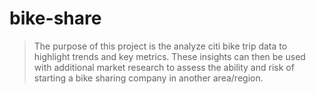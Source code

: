 # bike-share

> The purpose of this project is the analyze citi bike trip data to highlight trends and key metrics. These insights can then be used with additional market research to assess the ability and risk of starting a bike sharing company in another area/region.
